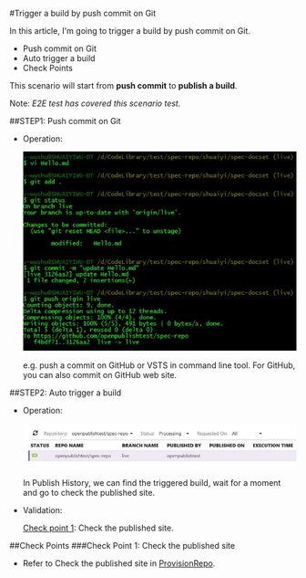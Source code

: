 #Trigger a build by push commit on Git

In this article, I'm going to trigger a build by push commit on Git.

- Push commit on Git
- Auto trigger a build
- Check Points

This scenario will start from **push commit** to **publish a build**.

Note: *E2E test has covered this scenario test.*

##STEP1: Push commit on Git

- Operation: 

	![command-line](../images/specimages/TriggerByPush/command-line.jpg)

	e.g. push a commit on GitHub or VSTS in command line tool. For GitHub, you can also commit on GitHub web site.

##STEP2: Auto trigger a build

- Operation: 

	![processing](../images/specimages/TriggerByPush/processing.jpg)
	
	In Publish History, we can find the triggered build, wait for a moment and go to check the published site.

- Validation:

	[Check point 1](#check-point-1): Check the published site.

##Check Points
###<span id="check-point-1">Check Point 1: Check the published site</span>

* Refer to Check the published site in [ProvisionRepo](ProvisionRepo.md).